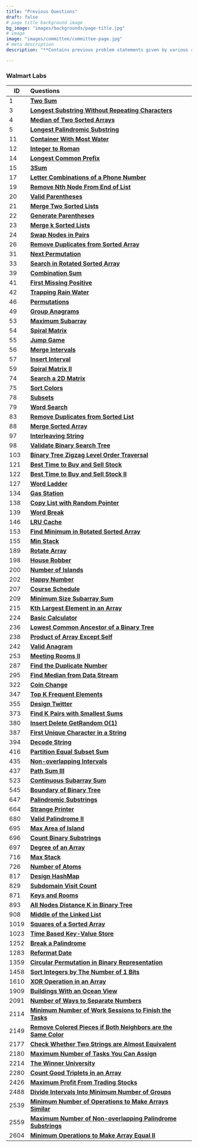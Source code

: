```yaml
---
title: "Previous Questions"
draft: false
# page title background image
bg_image: "images/backgrounds/page-title.jpg"
# image
image: "images/committee/committee-page.jpg"
# meta description
description: "**Contains previous problem statements given by various recruitors during their selection process.**"

---
```

### Walmart Labs

| ID   | Questions                                                                                                                                                       |
|------|:-------------------------------------------------------------------------------------------------------------------------------------------------------------------------|
| 1    | **[Two Sum](https://leetcode.com/problems/two-sum/description/)**                                                                                                       |
| 3    | **[Longest Substring Without Repeating Characters](https://leetcode.com/problems/longest-substring-without-repeating-characters/description/)**                         |
| 4    | **[Median of Two Sorted Arrays](https://leetcode.com/problems/median-of-two-sorted-arrays/description/)**                                                               |
| 5    | **[Longest Palindromic Substring](https://leetcode.com/problems/longest-palindromic-substring/description/)**                                                           |
| 11   | **[Container With Most Water](https://leetcode.com/problems/container-with-most-water/description/)**                                                                   |
| 12   | **[Integer to Roman](https://leetcode.com/problems/integer-to-roman/description/)**                                                                                     |
| 14   | **[Longest Common Prefix](https://leetcode.com/problems/longest-common-prefix/description/)**                                                                           |
| 15   | **[3Sum](https://leetcode.com/problems/3sum/description/)**                                                                                                             |
| 17   | **[Letter Combinations of a Phone Number](https://leetcode.com/problems/letter-combinations-of-a-phone-number/description/)**                                           |
| 19   | **[Remove Nth Node From End of List](https://leetcode.com/problems/remove-nth-node-from-end-of-list/description/)**                                                     |
| 20   | **[Valid Parentheses](https://leetcode.com/problems/valid-parentheses/description/)**                                                                                   |
| 21   | **[Merge Two Sorted Lists](https://leetcode.com/problems/merge-two-sorted-lists/description/)**                                                                         |
| 22   | **[Generate Parentheses](https://leetcode.com/problems/generate-parentheses/description/)**                                                                             |
| 23   | **[Merge k Sorted Lists](https://leetcode.com/problems/merge-k-sorted-lists/description/)**                                                                             |
| 24   | **[Swap Nodes in Pairs](https://leetcode.com/problems/swap-nodes-in-pairs/description/)**                                                                               |
| 26   | **[Remove Duplicates from Sorted Array](https://leetcode.com/problems/remove-duplicates-from-sorted-array/description/)**                                               |
| 31   | **[Next Permutation](https://leetcode.com/problems/next-permutation/description/)**                                                                                     |
| 33   | **[Search in Rotated Sorted Array](https://leetcode.com/problems/search-in-rotated-sorted-array/description/)**                                                         |
| 39   | **[Combination Sum](https://leetcode.com/problems/combination-sum/description/)**                                                                                       |
| 41   | **[First Missing Positive](https://leetcode.com/problems/first-missing-positive/description/)**                                                                         |
| 42   | **[Trapping Rain Water](https://leetcode.com/problems/trapping-rain-water/description/)**                                                                               |
| 46   | **[Permutations](https://leetcode.com/problems/permutations/description/)**                                                                                             |
| 49   | **[Group Anagrams](https://leetcode.com/problems/group-anagrams/description/)**                                                                                         |
| 53   | **[Maximum Subarray](https://leetcode.com/problems/maximum-subarray/description/)**                                                                                     |
| 54   | **[Spiral Matrix](https://leetcode.com/problems/spiral-matrix/description/)**                                                                                           |
| 55   | **[Jump Game](https://leetcode.com/problems/jump-game/description/)**                                                                                                   |
| 56   | **[Merge Intervals](https://leetcode.com/problems/merge-intervals/description/)**                                                                                       |
| 57   | **[Insert Interval](https://leetcode.com/problems/insert-interval/description/)**                                                                                       |
| 59   | **[Spiral Matrix II](https://leetcode.com/problems/spiral-matrix-ii/description/)**                                                                                     |
| 74   | **[Search a 2D Matrix](https://leetcode.com/problems/search-a-2d-matrix/description/)**                                                                                 |
| 75   | **[Sort Colors](https://leetcode.com/problems/sort-colors/description/)**                                                                                               |
| 78   | **[Subsets](https://leetcode.com/problems/subsets/description/)**                                                                                                       |
| 79   | **[Word Search](https://leetcode.com/problems/word-search/description/)**                                                                                               |
| 83   | **[Remove Duplicates from Sorted List](https://leetcode.com/problems/remove-duplicates-from-sorted-list/description/)**                                                 |
| 88   | **[Merge Sorted Array](https://leetcode.com/problems/merge-sorted-array/description/)**                                                                                 |
| 97   | **[Interleaving String](https://leetcode.com/problems/interleaving-string/description/)**                                                                               |
| 98   | **[Validate Binary Search Tree](https://leetcode.com/problems/validate-binary-search-tree/description/)**                                                               |
| 103  | **[Binary Tree Zigzag Level Order Traversal](https://leetcode.com/problems/binary-tree-zigzag-level-order-traversal/description/)**                                     |
| 121  | **[Best Time to Buy and Sell Stock](https://leetcode.com/problems/best-time-to-buy-and-sell-stock/description/)**                                                       |
| 122  | **[Best Time to Buy and Sell Stock II](https://leetcode.com/problems/best-time-to-buy-and-sell-stock-ii/description/)**                                                 |
| 127  | **[Word Ladder](https://leetcode.com/problems/word-ladder/description/)**                                                                                               |
| 134  | **[Gas Station](https://leetcode.com/problems/gas-station/description/)**                                                                                               |
| 138  | **[Copy List with Random Pointer](https://leetcode.com/problems/copy-list-with-random-pointer/description/)**                                                           |
| 139  | **[Word Break](https://leetcode.com/problems/word-break/description/)**                                                                                                 |
| 146  | **[LRU Cache](https://leetcode.com/problems/lru-cache/description/)**                                                                                                   |
| 153  | **[Find Minimum in Rotated Sorted Array](https://leetcode.com/problems/find-minimum-in-rotated-sorted-array/description/)**                                             |
| 155  | **[Min Stack](https://leetcode.com/problems/min-stack/description/)**                                                                                                   |
| 189  | **[Rotate Array](https://leetcode.com/problems/rotate-array/description/)**                                                                                             |
| 198  | **[House Robber](https://leetcode.com/problems/house-robber/description/)**                                                                                             |
| 200  | **[Number of Islands](https://leetcode.com/problems/number-of-islands/description/)**                                                                                   |
| 202  | **[Happy Number](https://leetcode.com/problems/happy-number/description/)**                                                                                             |
| 207  | **[Course Schedule](https://leetcode.com/problems/course-schedule/description/)**                                                                                       |
| 209  | **[Minimum Size Subarray Sum](https://leetcode.com/problems/minimum-size-subarray-sum/description/)**                                                                   |
| 215  | **[Kth Largest Element in an Array](https://leetcode.com/problems/kth-largest-element-in-an-array/description/)**                                                       |
| 224  | **[Basic Calculator](https://leetcode.com/problems/basic-calculator/description/)**                                                                                     |
| 236  | **[Lowest Common Ancestor of a Binary Tree](https://leetcode.com/problems/lowest-common-ancestor-of-a-binary-tree/description/)**                                       |
| 238  | **[Product of Array Except Self](https://leetcode.com/problems/product-of-array-except-self/description/)**                                                             |
| 242  | **[Valid Anagram](https://leetcode.com/problems/valid-anagram/description/)**                                                                                           |
| 253  | **[Meeting Rooms II](https://leetcode.com/problems/meeting-rooms-ii/description/)**                                                                                     |
| 287  | **[Find the Duplicate Number](https://leetcode.com/problems/find-the-duplicate-number/description/)**                                                                   |
| 295  | **[Find Median from Data Stream](https://leetcode.com/problems/find-median-from-data-stream/description/)**                                                             |
| 322  | **[Coin Change](https://leetcode.com/problems/coin-change/description/)**                                                                                               |
| 347  | **[Top K Frequent Elements](https://leetcode.com/problems/top-k-frequent-elements/description/)**                                                                       |
| 355  | **[Design Twitter](https://leetcode.com/problems/design-twitter/description/)**                                                                                         |
| 373  | **[Find K Pairs with Smallest Sums](https://leetcode.com/problems/find-k-pairs-with-smallest-sums/description/)**                                                       |
| 380  | **[Insert Delete GetRandom O(1)](https://leetcode.com/problems/insert-delete-getrandom-o1/description/)**                                                               |
| 387  | **[First Unique Character in a String](https://leetcode.com/problems/first-unique-character-in-a-string/description/)**                                                 |
| 394  | **[Decode String](https://leetcode.com/problems/decode-string/description/)**                                                                                           |
| 416  | **[Partition Equal Subset Sum](https://leetcode.com/problems/partition-equal-subset-sum/description/)**                                                                 |
| 435  | **[Non-overlapping Intervals](https://leetcode.com/problems/non-overlapping-intervals/description/)**                                                                   |
| 437  | **[Path Sum III](https://leetcode.com/problems/path-sum-iii/description/)**                                                                                             |
| 523  | **[Continuous Subarray Sum](https://leetcode.com/problems/continuous-subarray-sum/description/)**                                                                       |
| 545  | **[Boundary of Binary Tree](https://leetcode.com/problems/boundary-of-binary-tree/description/)**                                                                       |
| 647  | **[Palindromic Substrings](https://leetcode.com/problems/palindromic-substrings/description/)**                                                                         |
| 664  | **[Strange Printer](https://leetcode.com/problems/strange-printer/description/)**                                                                                       |
| 680  | **[Valid Palindrome II](https://leetcode.com/problems/valid-palindrome-ii/description/)**                                                                               |
| 695  | **[Max Area of Island](https://leetcode.com/problems/max-area-of-island/description/)**                                                                                 |
| 696  | **[Count Binary Substrings](https://leetcode.com/problems/count-binary-substrings/description/)**                                                                       |
| 697  | **[Degree of an Array](https://leetcode.com/problems/degree-of-an-array/description/)**                                                                                 |
| 716  | **[Max Stack](https://leetcode.com/problems/max-stack/description/)**                                                                                                   |
| 726  | **[Number of Atoms](https://leetcode.com/problems/number-of-atoms/description/)**                                                                                       |
| 817  | **[Design HashMap](https://leetcode.com/problems/design-hashmap/description/)**                                                                                         |
| 829  | **[Subdomain Visit Count](https://leetcode.com/problems/subdomain-visit-count/description/)**                                                                           |
| 871  | **[Keys and Rooms](https://leetcode.com/problems/keys-and-rooms/description/)**                                                                                         |
| 893  | **[All Nodes Distance K in Binary Tree](https://leetcode.com/problems/all-nodes-distance-k-in-binary-tree/description/)**                                               |
| 908  | **[Middle of the Linked List](https://leetcode.com/problems/middle-of-the-linked-list/description/)**                                                                   |
| 1019 | **[Squares of a Sorted Array](https://leetcode.com/problems/squares-of-a-sorted-array/description/)**                                                                   |
| 1023 | **[Time Based Key-Value Store](https://leetcode.com/problems/time-based-key-value-store/description/)**                                                                 |
| 1252 | **[Break a Palindrome](https://leetcode.com/problems/break-a-palindrome/description/)**                                                                                 |
| 1283 | **[Reformat Date](https://leetcode.com/problems/reformat-date/description/)**                                                                                           |
| 1359 | **[Circular Permutation in Binary Representation](https://leetcode.com/problems/circular-permutation-in-binary-representation/description/)**                           |
| 1458 | **[Sort Integers by The Number of 1 Bits](https://leetcode.com/problems/sort-integers-by-the-number-of-1-bits/description/)**                                           |
| 1610 | **[XOR Operation in an Array](https://leetcode.com/problems/xor-operation-in-an-array/description/)**                                                                   |
| 1909 | **[Buildings With an Ocean View](https://leetcode.com/problems/buildings-with-an-ocean-view/description/)**                                                             |
| 2091 | **[Number of Ways to Separate Numbers](https://leetcode.com/problems/number-of-ways-to-separate-numbers/description/)**                                                 |
| 2114 | **[Minimum Number of Work Sessions to Finish the Tasks](https://leetcode.com/problems/minimum-number-of-work-sessions-to-finish-the-tasks/description/)**               |
| 2149 | **[Remove Colored Pieces if Both Neighbors are the Same Color](https://leetcode.com/problems/remove-colored-pieces-if-both-neighbors-are-the-same-color/description/)** |
| 2177 | **[Check Whether Two Strings are Almost Equivalent](https://leetcode.com/problems/check-whether-two-strings-are-almost-equivalent/description/)**                       |
| 2180 | **[Maximum Number of Tasks You Can Assign](https://leetcode.com/problems/maximum-number-of-tasks-you-can-assign/description/)**                                         |
| 2214 | **[The Winner University](https://leetcode.com/problems/the-winner-university/description/)**                                                                           |
| 2280 | **[Count Good Triplets in an Array](https://leetcode.com/problems/count-good-triplets-in-an-array/description/)**                                                       |
| 2426 | **[Maximum Profit From Trading Stocks](https://leetcode.com/problems/maximum-profit-from-trading-stocks/description/)**                                                 |
| 2488 | **[Divide Intervals Into Minimum Number of Groups](https://leetcode.com/problems/divide-intervals-into-minimum-number-of-groups/description/)**                         |
| 2539 | **[Minimum Number of Operations to Make Arrays Similar](https://leetcode.com/problems/minimum-number-of-operations-to-make-arrays-similar/description/)**               |
| 2559 | **[Maximum Number of Non-overlapping Palindrome Substrings](https://leetcode.com/problems/maximum-number-of-non-overlapping-palindrome-substrings/description/)**       |
| 2604 | **[Minimum Operations to Make Array Equal II](https://leetcode.com/problems/minimum-operations-to-make-array-equal-ii/description/)**                                   |